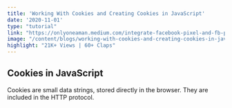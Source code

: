 ```yaml
---
title: 'Working With Cookies and Creating Cookies in JavaScript'
date: '2020-11-01'
type: "tutorial"
link: "https://onlyoneaman.medium.com/integrate-facebook-pixel-and-fb-pixel-events-in-gatsbyjs-5ac10e0bf7d1"
image: "/content/blogs/working-with-cookies-and-creating-cookies-in-javascript.png"
highlight: "21K+ Views | 60+ Claps"
---
```


## Cookies in JavaScript

Cookies are small data strings, stored directly in the browser. They are included in the HTTP protocol.


